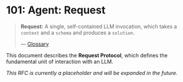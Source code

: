 # 101: Agent: Request

> **Request:** A single, self-contained LLM invocation, which takes a `context` and a `schema` and produces a `solution`.
>
> — [Glossary](./000_glossary.md)

This document describes the **Request Protocol**, which defines the fundamental unit of interaction with an LLM.

_This RFC is currently a placeholder and will be expanded in the future._
